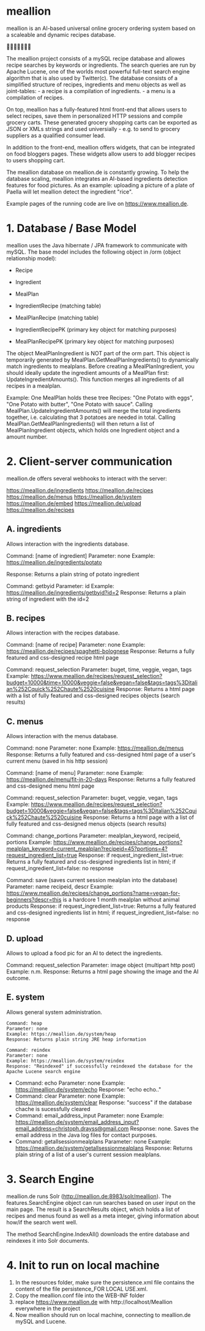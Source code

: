 # meallion

meallion is an AI-based universal online grocery ordering system based on a scaleable and dynamic recipes database.

:tomato::eggplant::corn::tangerine::pizza::spaghetti::stew:

The meallion project consists of a mySQL recipe database and allowes recipe searches by keywords or ingredients. The search queries are run by Apache Lucene, one of the worlds most powerful full-text search engine algorithm that is also used by Twitter(c).
The database consists of a simplified structure of recipes, ingredients and menu objects as well as joint-tables: - a recipe is a compilation of ingredients. - a menu is a compilation of recipes.

On top, meallion has a fully-featured html front-end that allows users to select recipes, save them in personalized HTTP sessions and compile grocery carts.
These generated grocery shopping carts can be exported as JSON or XMLs strings and used universially - e.g. to send to grocery suppliers as a qualified consumer lead. 

In addition to the front-end, meallion offers widgets, that can be integrated on food bloggers pages. These widgets allow users to add blogger recipes to users shopping cart.

The meallion database on meallion.de is constantly growing. To help the database scaling, meallion integrates an AI-based ingredients detection features for food pictures. As an example: uploading a picture of a plate of Paella will let meallion detect the ingredient "rice".

Example pages of the running code are live on https://www.meallion.de.

# 1. Database / Base Model

meallion uses the Java hibernate / JPA framework to communicate with mySQL. The base model includes the following object in /orm (object relationship model):
 
- Recipe
- Ingredient
- MealPlan
- IngredientRecipe (matching table)
- MealPlanRecipe (matching table)

- IngredientRecipePK (primary key object for matching purposes)
- MealPlanRecipePK (primary key object for matching purposes)

The object MealPlanIngredient is NOT part of the orm part. This object is temporarily generated by MealPlan.GetMealPlanIngredients() to dynamically match ingredients to mealplans.
Before creating a MealPlanIngredient, you should ideally update the ingredient amounts of a MealPlan first: UpdateIngredientAmounts(). This function merges all ingredients of all recipes in a mealplan.

Example:
One MealPlan holds these tree Recipes: "One Potato with eggs", "One Potato with butter", "One Potato with sauce".
Calling MealPlan.UpdateIngredientAmounts() will merge the total ingredients together, i.e. calculating that 3 potatoes are needed in total.
Calling MealPlan.GetMealPlanIngredients() will then return a list of MealPlanIngredient objects, which holds one Ingredient object and a amount number.

# 2. Client-server communication

meallion.de offers several webhooks to interact with the server:

https://meallion.de/ingredients
https://meallion.de/recipes
https://meallion.de/menus
https://meallion.de/system
https://meallion.de/embed
https://meallion.de/upload
https://meallion.de/recipes


## A. ingredients

Allows interaction with the ingredients database.
	
Command: [name of ingredient]
Parameter: none
Example: https://meallion.de/ingredients/potato

Response: Returns a plain string of potato ingredient

Command: getbyid
Parameter: id
Example: https://meallion.de/ingredients/getbyid?id=2
Response: Returns a plain string of ingredient with the id=2
		
	
## B. recipes

Allows interaction with the recipes database.


Command: [name of recipe]
Parameter: none
Example: https://meallion.de/recipes/spaghetti-bolognese
Response: Returns a fully featured and css-designed recipe html page

Command: request_selection
Parameter: buget, time, veggie, vegan, tags
Example: https://www.meallion.de/recipes/request_selection?budget=10000&time=10000&veggie=false&vegan=false&tags=tags%3Ditalian%252Cquick%252Chaute%2520cuisine
Response: Returns a html page with a list of fully featured and css-designed recipes objects (search results)


## C. menus

Allows interaction with the menus database.


Command: none
Parameter: none
Example: https://meallion.de/menus
Response: Returns a fully featured and css-designed html page of a user's current menu (saved in his http session)

Command: [name of menu]
Parameter: none
Example: https://meallion.de/menu/fit-in-20-days
Response: Returns a fully featured and css-designed menu html page

Command: request_selection
Parameter: buget, veggie, vegan, tags
Example: https://www.meallion.de/recipes/request_selection?budget=10000&veggie=false&vegan=false&tags=tags%3Ditalian%252Cquick%252Chaute%2520cuisine
Response: Returns a html page with a list of fully featured and css-designed menus objects (search results)

Command: change_portions
Parameter: mealplan_keyword, recipeid, portions
Example: https://www.meallion.de/recipes/change_portions?mealplan_keyword=current_mealplan?recipeid=45?portions=4?request_ingredient_list=true
Response: if request_ingredient_list=true: Returns a fully featured and css-designed ingredients list in html; if request_ingredient_list=false: no response

Command: save (saves current session mealplan into the database)
Parameter: name recipeid, descr
Example: https://www.meallion.de/recipes/change_portions?name=vegan-for-beginners?descr=this is a hardcore 1 month mealplan without animal products
Response: if request_ingredient_list=true: Returns a fully featured and css-designed ingredients list in html; if request_ingredient_list=false: no response

	
## D. upload

Allows to upload a food pic for an AI to detect the ingredients.

Command: request_selection
Parameter: image object (multipart http post)
Example: n.m.
Response: Returns a html page showing the image and the AI outcome.

## E. system

Allows general system administration.
	
	
	Command: heap
	Parameter: none
	Example: https://meallion.de/system/heap
	Response: Returns plain string JRE heap information
		
	Command: reindex
	Parameter: none
	Example: https://meallion.de/system/reindex
	Response: "Reindexed" if successfully reindexed the database for the Apache Lucene search engine
-
	Command: echo
	Parameter: none
	Example: https://meallion.de/system/echo
	Response: "echo echo.."
-
	Command: clear
	Parameter: none
	Example: https://meallion.de/system/clear
	Response: "success" if the database chache is sucessfully cleared
-
	Command: email_address_input
	Parameter: none
	Example: https://meallion.de/system/email_address_input?email_address=christoph.drayss@gmail.com
	Response: none. Saves the email address in the Java log files for contact purposes.
-
	Command: getallsessionmealplans
	Parameter: none
	Example: https://meallion.de/system/getallsessionmealplans
	Response: Returns plain string of a list of a user's current session mealplans.

# 3. Search Engine

meallion.de runs Solr (http://meallion.de:8983/solr/meallion). 
The features.SearchEngine object can run searches based on user input on the main page. The result is a SearchResults object, which holds a list of recipes and menus found as well as a meta integer, giving information about how/if the search went well.

The method SearchEngine.IndexAll() downloads the entire database and reindexes it into Solr documents.

# 4. Init to run on local machine

1. In the resources folder, make sure the persistence.xml file contains the content of the file persistence_FOR LOCAL USE.xml.
2. Copy the meallion.conf file into the WEB-INF folder
3. replace https://www.meallion.de with http://localhost/Meallion everywhere in the project
3. Now meallion should run on local machine, connecting to meallion.de mySQL and Lucene.


